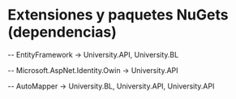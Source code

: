 # Extensiones y paquetes NuGets (dependencias)
-- EntityFramework -> University.API, University.BL

-- Microsoft.AspNet.Identity.Owin ->  University.API

-- AutoMapper -> University.BL, University.API, University.API